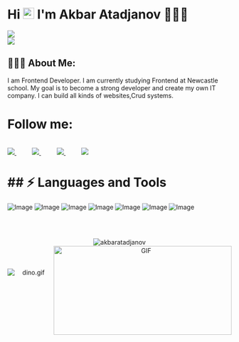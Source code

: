  <h1>  Hi <img src="https://raw.githubusercontent.com/aemmadi/aemmadi/master/wave.gif" width="25px"> I'm Akbar Atadjanov 👨🏻‍💻  </h1>
 
<!--  <img align="right" alt="Coding" width="400" src="https://storage.googleapis.com/media.helloumi.com/125042/channels/FJ3DZITWCY268043HGFACIP9CFUA9XM6.gif"> -->
<img src="https://raw.githubusercontent.com/andreasbm/readme/master/assets/lines/colored.png">

<br>

<img src="https://raw.githubusercontent.com/andreasbm/readme/master/assets/lines/colored.png">



<h2 align="left">👨🏻‍💻 About Me:</h2>

I am Frontend Developer.
I am currently studying Frontend at Newcastle school.
My goal is to become a strong developer and create my own IT company.
I can build all kinds of websites,Crud systems.

<h1>Follow me:</h1>
<br>

<a href="https://www.instagram.com/akbarshax_1/">
<img src="https://img.shields.io/badge/Instagram-%23E4405F.svg?style=for-the-badge&logo=Instagram&logoColor=white">
</a>
&nbsp;&nbsp;&nbsp;&nbsp;&nbsp;&nbsp;&nbsp;&nbsp;
<a href="https://www.twitter.com/@AkbarOtajanov/">
<img src="https://img.shields.io/badge/Twitter-%231DA1F2.svg?style=for-the-badge&logo=Twitter&logoColor=white">
</a>
&nbsp;&nbsp;&nbsp;&nbsp;&nbsp;&nbsp;&nbsp;&nbsp;
<a href="https://www.linkedin.com/in/akbar-otajonov-750aab273/">
<img src="https://img.shields.io/badge/Linkedin-%231DA1F2.svg?style=for-the-badge&logo=Linkedin&logoColor=white">
</a>
&nbsp;&nbsp;&nbsp;&nbsp;&nbsp;&nbsp;&nbsp;&nbsp;
<a href="https://t.me/atadjanov_akbar01/">
<img src="https://img.shields.io/badge/telegram-2CA5E0?style=for-the-badge&logo=telegram&logoColor=white">
</a>

<br>

<h1>## ⚡ Languages and Tools</h1>

![Image](https://img.shields.io/badge/-HTML5-E34F26?style=for-the-badge&logo=html5&logoColor=white)
![Image](https://img.shields.io/badge/-CSS3-1572B6?style=for-the-badge&logo=css3)
![Image](https://img.shields.io/badge/Sass-009639?style=for-the-badge&logo=sass&logoColor=white)
![Image](https://img.shields.io/badge/-Bootstrap-563D7C?style=for-the-badge&logo=bootstrap)
![Image](https://img.shields.io/badge/JavaScript-323330?style=for-the-badge&logo=javascript&logoColor=F7DF1E)
![Image](https://img.shields.io/badge/React-F05032?style=for-the-badge&logo=react&logoColor=white)
![Image](https://img.shields.io/badge/Git-F05032?style=for-the-badge&logo=git&logoColor=white)

<br>
<br>

<p align="center"> <img src="https://github-readme-stats.vercel.app/api?username=AkbarAtadjanov&show_icons=true&theme=gotham" alt="akbaratadjanov" />

  <img align="right" alt="GIF" src="https://github.com/abhisheknaiidu/abhisheknaiidu/blob/master/code.gif?raw=true" width="400" height="200" />
 <br>
 <br>
 <br>





<br>
<img data-target="animated-image.replacedImage" alt="dino.gif" class="AnimatedImagePlayer-animatedImage" src="https://github.com/saadeghi/saadeghi/raw/master/dino.gif" style="display: block; opacity: 1;">

